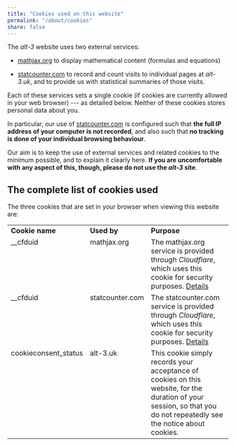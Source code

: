 ```yaml
---
title: "Cookies used on this website"
permalink: "/about/cookies"
share: false
---
```


The _alt-3_ website uses two external services:

- [mathjax.org](https://mathjax.org) to display mathematical content
  (formulas and equations)

- [statcounter.com](https://statcounter.com) to record and count
  visits to individual pages at _alt-3.uk_, and to provide us with
  statistical summaries of those visits.
  
Each of these services sets a single cookie (if cookies are currently
allowed in your web browser) --- as detailed below.
	Neither of these cookies stores personal
data about you.

In particular,
   our use of [statcounter.com](https://statcounter.com) is configured such
    that **the full IP address of your computer is not recorded**, and also
    such that **no tracking is done of your individual browsing behaviour**.

Our aim is to keep the use of external services and related
   cookies to the minimum possible, and to explain it clearly here.
   **If you are uncomfortable with any aspect of this, though, please do not
   use the _alt-3_ site**.  

## The complete list of cookies used

The three cookies that are set in your browser when viewing this website are:

<center>
	<table>
		<tr>
			<td><b>Cookie name</b></td>
			<td><b>Used by</b></td>
			<td><b>Purpose</b></td>
		</tr>
		<tr>
			<td style="vertical-align:top;">__cfduid</td>
			<td style="vertical-align:top;">mathjax.org</td>
			<td style="vertical-align:top;">The mathjax.org service is provided through
			<i>Cloudflare</i>, which uses this cookie for
			security purposes.
			<a href="https://support.cloudflare.com/hc/en-us/articles/200170156-What-does-the-CloudFlare-cfduid-cookie-do-">Details</a>
			</td>
		</tr>
		<tr >
			<td style="vertical-align:top;">__cfduid</td>
			<td style="vertical-align:top;">statcounter.com</td>
			<td style="vertical-align:top;">The statcounter.com service is provided through
			<i>Cloudflare</i>, which uses this cookie for
			security purposes.
			<a href="https://support.cloudflare.com/hc/en-us/articles/200170156-What-does-the-CloudFlare-cfduid-cookie-do-">Details</a></td>
		</tr>
		<tr >
			<td style="vertical-align:top;">cookieconsent_status</td>
			<td style="vertical-align:top;">alt-3.uk</td>
			<td style="vertical-align:top;">This cookie simply
			records your acceptance of cookies on this
			website, for the duration of your session, so that
			you do not repeatedly see the notice about cookies.
			</td>
		</tr> 	
	</table>
	
</center>






